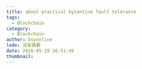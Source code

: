 ```yaml
---
title: about practical byzantine fault tolerance
tags:
  - Blockchain
category:
  - Blockchain
author: bsyonline
lede: 没有摘要
date: 2018-05-28 16:51:49
thumbnail:
---
```

